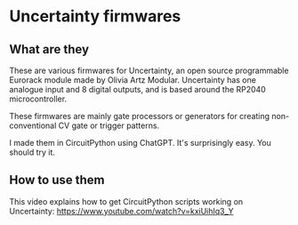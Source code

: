 # Uncertainty firmwares

## What are they

These are various firmwares for Uncertainty, an open source programmable Eurorack module made by Olivia Artz Modular. Uncertainty has one analogue input and 8 digital outputs, and is based around the RP2040 microcontroller. 

These firmwares are mainly gate processors or generators for creating non-conventional CV gate or trigger patterns.

I made them in CircuitPython using ChatGPT. It's surprisingly easy. You should try it.

## How to use them

This video explains how to get CircuitPython scripts working on Uncertainty: https://www.youtube.com/watch?v=kxiUihIq3_Y  
